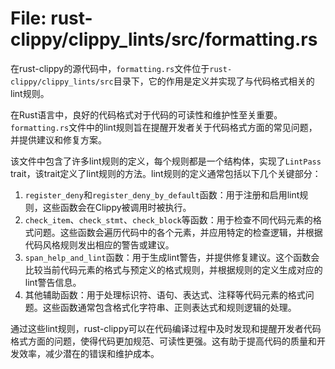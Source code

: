 # File: rust-clippy/clippy_lints/src/formatting.rs

在rust-clippy的源代码中，`formatting.rs`文件位于`rust-clippy/clippy_lints/src`目录下，它的作用是定义并实现了与代码格式相关的lint规则。

在Rust语言中，良好的代码格式对于代码的可读性和维护性至关重要。`formatting.rs`文件中的lint规则旨在提醒开发者关于代码格式方面的常见问题，并提供建议和修复方案。

该文件中包含了许多lint规则的定义，每个规则都是一个结构体，实现了`LintPass` trait，该trait定义了lint规则的方法。lint规则的定义通常包括以下几个关键部分：

1. `register_deny`和`register_deny_by_default`函数：用于注册和启用lint规则，这些函数会在Clippy被调用时被执行。
2. `check_item`、`check_stmt`、`check_block`等函数：用于检查不同代码元素的格式问题。这些函数会遍历代码中的各个元素，并应用特定的检查逻辑，并根据代码风格规则发出相应的警告或建议。
3. `span_help_and_lint`函数：用于生成lint警告，并提供修复建议。这个函数会比较当前代码元素的格式与预定义的格式规则，并根据规则的定义生成对应的lint警告信息。
4. 其他辅助函数：用于处理标识符、语句、表达式、注释等代码元素的格式问题。这些函数通常包含格式化字符串、正则表达式和规则逻辑的处理。

通过这些lint规则，rust-clippy可以在代码编译过程中及时发现和提醒开发者代码格式方面的问题，使得代码更加规范、可读性更强。这有助于提高代码的质量和开发效率，减少潜在的错误和维护成本。

